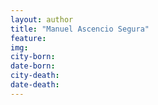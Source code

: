 ```yaml
---
layout: author
title: "Manuel Ascencio Segura"
feature: 
img:
city-born: 
date-born: 
city-death: 
date-death:
---
```

